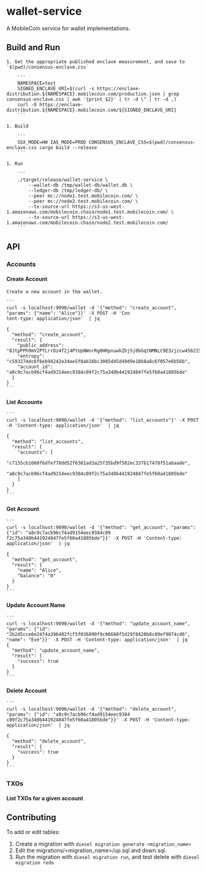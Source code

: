 # wallet-service
A MobileCoin service for wallet implementations.

## Build and Run

    1. Get the appropriate published enclave measurement, and save to `$(pwd)/consensus-enclave.css`

        ```
        NAMESPACE=test
        SIGNED_ENCLAVE_URI=$(curl -s https://enclave-distribution.${NAMESPACE}.mobilecoin.com/production.json | grep consensus-enclave.css | awk '{print $2}' | tr -d \" | tr -d ,)
        curl -O https://enclave-distribution.${NAMESPACE}.mobilecoin.com/${SIGNED_ENCLAVE_URI}
        ```

    1. Build

        ```
        SGX_MODE=HW IAS_MODE=PROD CONSENSUS_ENCLAVE_CSS=$(pwd)/consensus-enclave.css cargo build --release
        ```

    1. Run

        ```
        ./target/release/wallet-service \
            --wallet-db /tmp/wallet-db/wallet.db \
            --ledger-db /tmp/ledger-db/ \
            --peer mc://node1.test.mobilecoin.com/ \
            --peer mc://node2.test.mobilecoin.com/ \
            --tx-source-url https://s3-us-west-1.amazonaws.com/mobilecoin.chain/node1.test.mobilecoin.com/ \
            --tx-source-url https://s3-us-west-1.amazonaws.com/mobilecoin.chain/node2.test.mobilecoin.com/
        ```

## API

### Accounts

#### Create Account

    Create a new account in the wallet. 
    
    ```
    curl -s localhost:9090/wallet -d '{"method": "create_account", "params": {"name": "Alice"}}' -X POST -H 'Con
    tent-type: application/json'  | jq
    
    {
      "method": "create_account",
      "result": {
        "public_address": "8JtpPPh9mV2PTLrrDz4f2j4PtUpNWnrRg8HKpnuwkZbj5j8bGqtNMNLC9E3zjzcw456215yMjkCVYK4FPZTX4gijYHiuDT31biNHrHmQmsU",
        "entropy": "c593274dc6f6eb94242e34ae5f0ab16bc3085d45d49d9e18b8a8c6f057e6b56b",
        "account_id": "a8c9c7acb96cf4ad9154eec9384c09f2c75a340b441924847fe5f60a41805bde"
      }
    }
    ```
    
#### List Accounts

    ```
    curl -s localhost:9090/wallet -d '{"method": "list_accounts"}' -X POST -H 'Content-type: application/json'  | jq
    
    {
      "method": "list_accounts",
      "result": {
        "accounts": [
          "c7155cb1660f6dfe778dd52f6381ad3a25f35bd9f502ec337b17478f51abaade",
          "a8c9c7acb96cf4ad9154eec9384c09f2c75a340b441924847fe5f60a41805bde"
        ]
      }
    }
    ```

#### Get Account

    ```
    curl -s localhost:9090/wallet -d '{"method": "get_account", "params": {"id": "a8c9c7acb96cf4ad9154eec9384c09
    f2c75a340b441924847fe5f60a41805bde"}}' -X POST -H 'Content-type: application/json'  | jq
    
    {
      "method": "get_account",
      "result": {
        "name": "Alice",
        "balance": "0"
      }
    }
    ```

#### Update Account Name

    ```
    curl -s localhost:9090/wallet -d '{"method": "update_account_name", "params": {"id": "2b2d5cce6e24f4a396402fcf5f036890f9c06660f5d29f8420b8c89ef9074cd6", "name": "Eve"}}' -X POST -H 'Content-type: application/json'  | jq
    {
      "method": "update_account_name",
      "result": {
        "success": true
      }
    }
    ```

#### Delete Account

    ```
    curl -s localhost:9090/wallet -d '{"method": "delete_account", "params": {"id": "a8c9c7acb96cf4ad9154eec9384
    c09f2c75a340b441924847fe5f60a41805bde"}}' -X POST -H 'Content-type: application/json'  | jq
    
    {
      "method": "delete_account",
      "result": {
        "success": true
      }
    }
    ```

### TXOs

#### List TXOs for a given account

## Contributing

To add or edit tables:

1. Create a migration with `diesel migration generate <migration_name>`
1. Edit the migrations/<migration_name>/up.sql and down.sql.
1. Run the migration with `diesel migration run`, and test delete with `diesel migration redo`